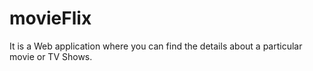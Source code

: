 # movieFlix
It is a Web application where you can find the details about a particular movie or TV Shows.

